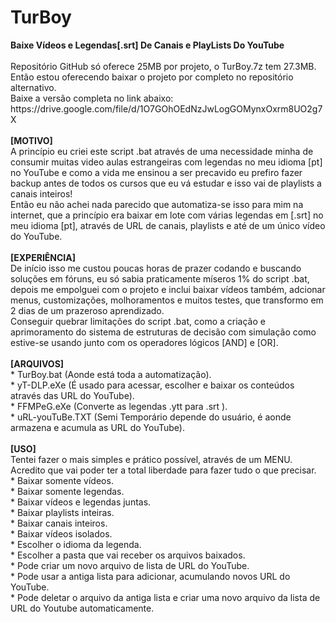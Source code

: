 # TurBoy
<b>
Baixe Vídeos e Legendas[.srt] De Canais e PlayLists Do YouTube
</b>
</br>
</br>
Repositório GitHub só oferece 25MB por projeto, o TurBoy.7z tem 27.3MB.
</br>
Então estou oferecendo baixar o projeto por completo no repositório alternativo.
</br>
Baixe a versão completa no link abaixo:
</br>
https://drive.google.com/file/d/1O7GOhOEdNzJwLogGOMynxOxrm8UO2g7X
</br>
</br>
<b>
[MOTIVO]
</b>
</br>
A princípio eu criei este script .bat através de uma necessidade minha de consumir muitas video aulas estrangeiras com legendas no meu idioma [pt] no YouTube e como a vida me ensinou a ser precavido eu prefiro fazer backup antes de todos os cursos que eu vá estudar e isso vai de playlists a canais inteiros! 
</br>
Então eu não achei nada parecido que automatiza-se isso para mim na internet, que a princípio era baixar em lote com várias legendas em [.srt] no meu idioma [pt], através de URL de canais, playlists e até de um único vídeo do YouTube.
</br>
</br>
<b>
[EXPERIÊNCIA]
</b>
</br>
De início isso me custou poucas horas de prazer codando e buscando soluções em fóruns, eu só sabia praticamente míseros 1% do script .bat, depois me empolguei com o projeto e inclui baixar vídeos também, adcionar menus, customizações, molhoramentos e muitos testes, que transformo em 2 dias de um prazeroso aprendizado.
</br>
Conseguir quebrar limitações do script .bat, como a criação e aprimoramento do sistema de estruturas de decisão com simulação como estive-se usando junto com os operadores lógicos [AND] e [OR].
</br>
</br>
<b>
[ARQUIVOS]
</b>
</br>
* TurBoy.bat (Aonde está toda a automatização).
</br>
* yT-DLP.eXe (É usado para acessar, escolher e baixar os conteúdos através das URL do YouTube).
</br>
* FFMPeG.eXe (Converte as legendas .ytt para .srt ).
</br>
* uRL-youTuBe.TXT (Semi Temporário depende do usuário, é aonde armazena e acumula as URL do YouTube).
</br>
</br>
<b>
[USO]
</b>
</br>
Tentei fazer o mais simples e prático possível, através de um MENU.
</br>
Acredito que vai poder ter a total liberdade para fazer tudo o que precisar.
</br>
* Baixar somente vídeos.
</br>
* Baixar somente legendas.
</br>
* Baixar vídeos e legendas juntas.
</br>
* Baixar playlists inteiras.
</br>
* Baixar canais inteiros.
</br>
* Baixar vídeos isolados.
</br>
* Escolher o idioma da legenda.
</br>
* Escolher a pasta que vai receber os arquivos baixados.
</br>
* Pode criar um novo arquivo de lista de URL do YouTube.
</br>
* Pode usar a antiga lista para adicionar, acumulando novos URL do YouTube.
</br>
* Pode deletar o arquivo da antiga lista e criar uma novo arquivo da lista de URL do Youtube automaticamente.
</br>
</br>
